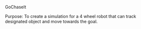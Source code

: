 GoChaseIt 

Purpose: To create a simulation for a 4 wheel robot that can track designated object and move towards the goal.

  
